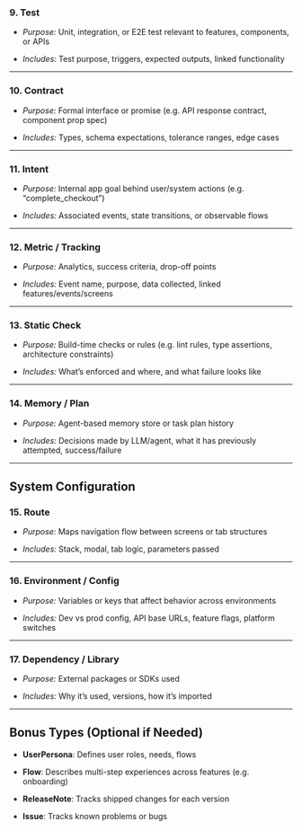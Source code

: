 ### 9. **Test**

- _Purpose:_ Unit, integration, or E2E test relevant to features, components, or APIs
    
- _Includes:_ Test purpose, triggers, expected outputs, linked functionality
    

---

### 10. **Contract**

- _Purpose:_ Formal interface or promise (e.g. API response contract, component prop spec)
    
- _Includes:_ Types, schema expectations, tolerance ranges, edge cases
    

---

### 11. **Intent**

- _Purpose:_ Internal app goal behind user/system actions (e.g. “complete_checkout”)
    
- _Includes:_ Associated events, state transitions, or observable flows
    

---

### 12. **Metric / Tracking**

- _Purpose:_ Analytics, success criteria, drop-off points
    
- _Includes:_ Event name, purpose, data collected, linked features/events/screens
    

---

### 13. **Static Check**

- _Purpose:_ Build-time checks or rules (e.g. lint rules, type assertions, architecture constraints)
    
- _Includes:_ What’s enforced and where, and what failure looks like
    

---

### 14. **Memory / Plan**

- _Purpose:_ Agent-based memory store or task plan history
    
- _Includes:_ Decisions made by LLM/agent, what it has previously attempted, success/failure
    

---

## **System Configuration**

### 15. **Route**

- _Purpose:_ Maps navigation flow between screens or tab structures
    
- _Includes:_ Stack, modal, tab logic, parameters passed
    

---

### 16. **Environment / Config**

- _Purpose:_ Variables or keys that affect behavior across environments
    
- _Includes:_ Dev vs prod config, API base URLs, feature flags, platform switches
    

---

### 17. **Dependency / Library**

- _Purpose:_ External packages or SDKs used
    
- _Includes:_ Why it’s used, versions, how it’s imported
    

---

## **Bonus Types (Optional if Needed)**

- **UserPersona**: Defines user roles, needs, flows
    
- **Flow**: Describes multi-step experiences across features (e.g. onboarding)
    
- **ReleaseNote**: Tracks shipped changes for each version
    
- **Issue**: Tracks known problems or bugs